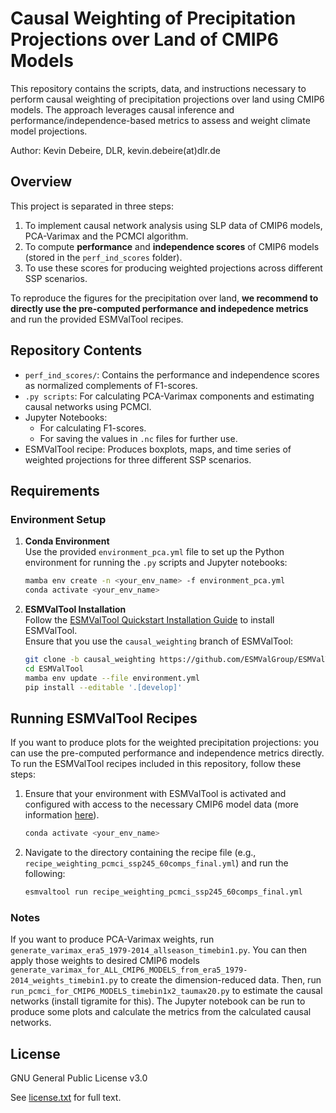 # Causal Weighting of Precipitation Projections over Land of CMIP6 Models

This repository contains the scripts, data, and instructions necessary to perform causal weighting of precipitation projections over land using CMIP6 models. The approach leverages causal inference and performance/independence-based metrics to assess and weight climate model projections.

Author: Kevin Debeire, DLR, kevin.debeire(at)dlr.de

## Overview

This project is separated in three steps:
1. To implement causal network analysis using SLP data of CMIP6 models, PCA-Varimax and the PCMCI algorithm.
2. To compute **performance** and **independence scores** of CMIP6 models (stored in the `perf_ind_scores` folder).
3. To use these scores for producing weighted projections across different SSP scenarios.

To reproduce the figures for the precipitation over land, **we recommend to directly use the pre-computed performance and indepedence metrics** and run the provided ESMValTool recipes.

## Repository Contents

- `perf_ind_scores/`: Contains the performance and independence scores as normalized complements of F1-scores.
- `.py scripts`: For calculating PCA-Varimax components and estimating causal networks using PCMCI.
- Jupyter Notebooks:
  - For calculating F1-scores.
  - For saving the values in `.nc` files for further use.
- ESMValTool recipe: Produces boxplots, maps, and time series of weighted projections for three different SSP scenarios.

## Requirements

### Environment Setup

1. **Conda Environment**  
   Use the provided `environment_pca.yml` file to set up the Python environment for running the `.py` scripts and Jupyter notebooks:
   ```bash
   mamba env create -n <your_env_name> -f environment_pca.yml
   conda activate <your_env_name>
   ```

2. **ESMValTool Installation**  
   Follow the [ESMValTool Quickstart Installation Guide](https://docs.esmvaltool.org/en/latest/quickstart/installation.html) to install ESMValTool.  
   Ensure that you use the `causal_weighting` branch of ESMValTool:

   ```bash
   git clone -b causal_weighting https://github.com/ESMValGroup/ESMValTool.git
   cd ESMValTool
   mamba env update --file environment.yml
   pip install --editable '.[develop]'
   ```

## Running ESMValTool Recipes

If you want to produce plots for the weighted precipitation projections: you can use the pre-computed performance and independence metrics directly. To run the ESMValTool recipes included in this repository, follow these steps:

1. Ensure that your environment with ESMValTool is activated and configured with access to the necessary CMIP6 model data (more information [here](https://docs.esmvaltool.org/en/latest/quickstart/configuration.html)).
    ```bash
    conda activate <your_env_name>
    ```
2. Navigate to the directory containing the recipe file (e.g., `recipe_weighting_pcmci_ssp245_60comps_final.yml`) and run the following:

   ```bash
   esmvaltool run recipe_weighting_pcmci_ssp245_60comps_final.yml
   ```

### Notes

If you want to produce PCA-Varimax weights, run `generate_varimax_era5_1979-2014_allseason_timebin1.py`. You can then apply those weights to desired CMIP6 models `generate_varimax_for_ALL_CMIP6_MODELS_from_era5_1979-2014_weights_timebin1.py` to create the dimension-reduced data. Then, run `run_pcmci_for_CMIP6_MODELS_timebin1x2_taumax20.py` to estimate the causal networks (install tigramite for this). The Jupyter notebook can be run to produce some plots and calculate the metrics from the calculated causal networks.

## License
GNU General Public License v3.0

See [license.txt](./license.txt) for full text.